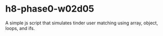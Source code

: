 # h8-phase0-w02d05

A simple js script that simulates tinder user matching using array, object, loops, and ifs.

